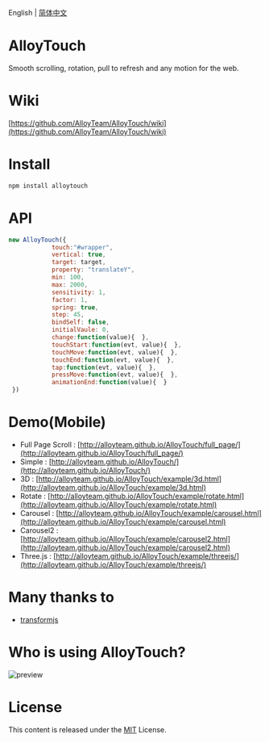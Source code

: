 ﻿English | [简体中文](./README_CN.md)

# AlloyTouch

Smooth scrolling, rotation, pull to refresh and any motion for the web.

# Wiki

[https://github.com/AlloyTeam/AlloyTouch/wiki](https://github.com/AlloyTeam/AlloyTouch/wiki)

# Install
```js
npm install alloytouch
```

# API
```js
new AlloyTouch({
            touch:"#wrapper",
            vertical: true,
            target: target, 
            property: "translateY", 
            min: 100, 
            max: 2000, 
            sensitivity: 1,
            factor: 1,
            spring: true,
            step: 45,
            bindSelf: false,
            initialVaule: 0,
            change:function(value){  },
            touchStart:function(evt, value){  },
            touchMove:function(evt, value){  },
            touchEnd:function(evt, value){  },
            tap:function(evt, value){  },
			pressMove:function(evt, value){  },
            animationEnd:function(value){  } 
 })
```
# Demo(Mobile)

- Full Page Scroll : [http://alloyteam.github.io/AlloyTouch/full_page/](http://alloyteam.github.io/AlloyTouch/full_page/)
- Simple : [http://alloyteam.github.io/AlloyTouch/](http://alloyteam.github.io/AlloyTouch/)
- 3D : [http://alloyteam.github.io/AlloyTouch/example/3d.html](http://alloyteam.github.io/AlloyTouch/example/3d.html)
- Rotate : [http://alloyteam.github.io/AlloyTouch/example/rotate.html](http://alloyteam.github.io/AlloyTouch/example/rotate.html)
- Carousel : [http://alloyteam.github.io/AlloyTouch/example/carousel.html](http://alloyteam.github.io/AlloyTouch/example/carousel.html)
- Carousel2 : [http://alloyteam.github.io/AlloyTouch/example/carousel2.html](http://alloyteam.github.io/AlloyTouch/example/carousel2.html)
- Three.js : [http://alloyteam.github.io/AlloyTouch/example/threejs/](http://alloyteam.github.io/AlloyTouch/example/threejs/)

# Many thanks to 
- [transformjs](http://alloyteam.github.io/AlloyTouch/transformjs/)

# Who is using AlloyTouch?

![preview](http://sqimg.qq.com/qq_product_operations/im/qqlogo/imlogo.png)

# License
This content is released under the [MIT](http://opensource.org/licenses/MIT) License.
